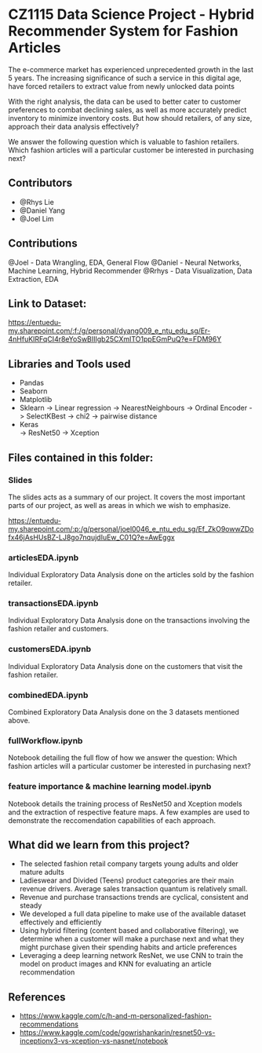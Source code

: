 # CZ1115 Data Science Project - Hybrid Recommender System for Fashion Articles

The e-commerce market has experienced unprecedented growth in the last 5 years. The increasing significance of such a service in this digital age, have forced retailers to extract value from newly unlocked data points

With the right analysis, the data can be used to better cater to customer preferences to combat declining sales, as well as more accurately predict inventory to minimize inventory costs.
But how should retailers, of any size, approach their data analysis effectively?

We answer the following question which is valuable to fashion retailers. Which fashion articles will a particular customer be interested in purchasing next?

## Contributors

- @Rhys Lie
- @Daniel Yang
- @Joel Lim

## Contributions

@Joel - Data Wrangling, EDA, General Flow
@Daniel - Neural Networks, Machine Learning, Hybrid Recommender
@Rrhys - Data Visualization, Data Extraction, EDA

## Link to Dataset:

https://entuedu-my.sharepoint.com/:f:/g/personal/dyang009_e_ntu_edu_sg/Er-4nHfuKIRFqCI4r8eYoSwBIIIgb25CXmITO1ppEGmPuQ?e=FDM96Y

## Libraries and Tools used

- Pandas
- Seaborn
- Matplotlib
- Sklearn
  -> Linear regression
  -> NearestNeighbours
  -> Ordinal Encoder
  -> SelectKBest
  -> chi2
  -> pairwise distance
- Keras  
  -> ResNet50
  -> Xception

## Files contained in this folder:

### Slides

The slides acts as a summary of our project. It covers the most important parts of our project, as well as areas in which we wish to emphasize.

https://entuedu-my.sharepoint.com/:p:/g/personal/joel0046_e_ntu_edu_sg/Ef_ZkO9owwZDofx46jAsHUsBZ-LJ8go7nqujdIuEw_C01Q?e=AwEggx

### articlesEDA.ipynb

Individual Exploratory Data Analysis done on the articles sold by the fashion retailer.

### transactionsEDA.ipynb

Individual Exploratory Data Analysis done on the transactions involving the fashion retailer and customers.

### customersEDA.ipynb

Individual Exploratory Data Analysis done on the customers that visit the fashion retailer.

### combinedEDA.ipynb

Combined Exploratory Data Analysis done on the 3 datasets mentioned above.

### fullWorkflow.ipynb

Notebook detailing the full flow of how we answer the question: Which fashion articles will a particular customer be interested in purchasing next?

### feature importance & machine learning model.ipynb

Notebook details the training process of ResNet50 and Xception models and the extraction of respective feature maps. A few examples are used to demonstrate the reccomendation capabilities of each approach.

## What did we learn from this project?

- The selected fashion retail company targets young adults and older mature adults
- Ladieswear and Divided (Teens) product categories are their main revenue drivers. Average sales transaction quantum is relatively small.
- Revenue and purchase transactions trends are cyclical, consistent and steady
- We developed a full data pipeline to make use of the available dataset effectively and efficiently
- Using hybrid filtering (content based and collaborative filtering), we determine when a customer will make a purchase next and what they might purchase given their spending habits and article preferences
- Leveraging a deep learning network ResNet, we use CNN to train the model on product images and KNN for evaluating an article recommendation

## References

- https://www.kaggle.com/c/h-and-m-personalized-fashion-recommendations
- https://www.kaggle.com/code/gowrishankarin/resnet50-vs-inceptionv3-vs-xception-vs-nasnet/notebook
